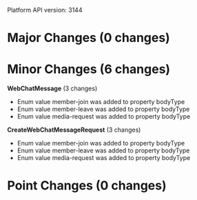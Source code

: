 Platform API version: 3144


# Major Changes (0 changes)


# Minor Changes (6 changes)

**WebChatMessage** (3 changes)

* Enum value member-join was added to property bodyType
* Enum value member-leave was added to property bodyType
* Enum value media-request was added to property bodyType

**CreateWebChatMessageRequest** (3 changes)

* Enum value member-join was added to property bodyType
* Enum value member-leave was added to property bodyType
* Enum value media-request was added to property bodyType


# Point Changes (0 changes)

